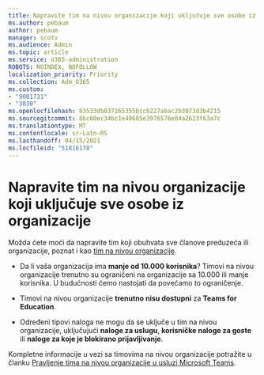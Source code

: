 ```yaml
---
title: Napravite tim na nivou organizacije koji uključuje sve osobe iz organizacije
ms.author: pebaum
author: pebaum
manager: scotv
ms.audience: Admin
ms.topic: article
ms.service: o365-administration
ROBOTS: NOINDEX, NOFOLLOW
localization_priority: Priority
ms.collection: Adm_O365
ms.custom:
- "9001731"
- "3830"
ms.openlocfilehash: 83533db037265355bccb227abac2b3073d3b4215
ms.sourcegitcommit: 8bc60ec34bc1e40685e3976576e04a2623f63a7c
ms.translationtype: MT
ms.contentlocale: sr-Latn-RS
ms.lasthandoff: 04/15/2021
ms.locfileid: "51816178"
---
```

# <a name="create-an-org-wide-team-that-includes-everyone-in-your-organization"></a>Napravite tim na nivou organizacije koji uključuje sve osobe iz organizacije

Možda ćete moći da napravite tim koji obuhvata sve članove preduzeća ili organizacije, poznat i kao [tim na nivou organizacije](https://docs.microsoft.com/microsoftteams/create-an-org-wide-team).

- Da li vaša organizacija ima **manje od 10.000 korisnika**? Timovi na nivou organizacije trenutno su ograničeni na organizacije sa 10.000 ili manje korisnika. U budućnosti ćemo nastojati da povećamo to ograničenje.

- Timovi na nivou organizacije **trenutno nisu dostupni** za **Teams for Education**.

- Određeni tipovi naloga ne mogu da se uključe u tim na nivou organizacije, uključujući **naloge za uslugu**, **korisničke naloge za goste** ili **naloge za koje je blokirano prijavljivanje**.

Kompletne informacije u vezi sa timovima na nivou organizacije potražite u članku [Pravljenje tima na nivou organizacije u usluzi Microsoft Teams](https://docs.microsoft.com/microsoftteams/create-an-org-wide-team). 
